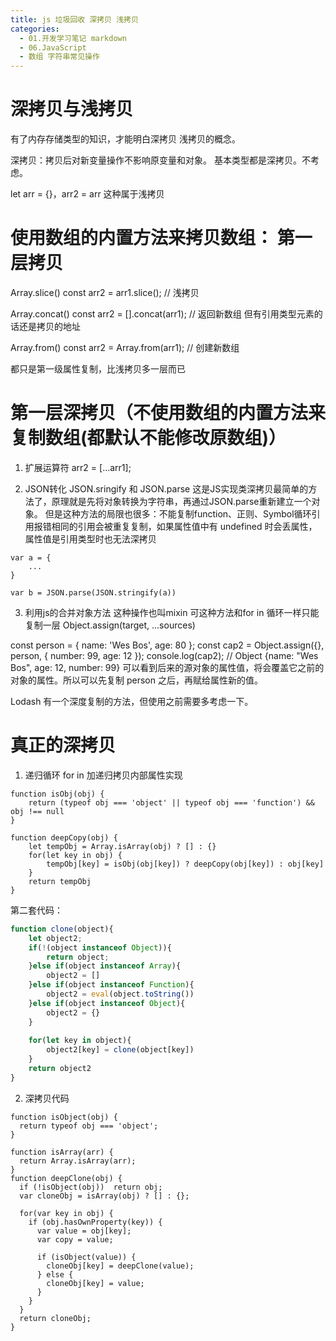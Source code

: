 ```yaml
---
title: js 垃圾回收 深拷贝 浅拷贝
categories:
  - 01.开发学习笔记 markdown
  - 06.JavaScript
  - 数组 字符串常见操作
---
```


# 深拷贝与浅拷贝
有了内存存储类型的知识，才能明白深拷贝 浅拷贝的概念。

深拷贝：拷贝后对新变量操作不影响原变量和对象。
基本类型都是深拷贝。不考虑。

let arr = {}，arr2 = arr 这种属于浅拷贝

# 使用数组的内置方法来拷贝数组： 第一层拷贝

Array.slice()    const arr2 = arr1.slice();  // 浅拷贝

Array.concat()   const arr2 = [].concat(arr1); // 返回新数组 但有引用类型元素的话还是拷贝的地址

Array.from()     const arr2 = Array.from(arr1); // 创建新数组

都只是第一级属性复制，比浅拷贝多一层而已

# 第一层深拷贝（不使用数组的内置方法来复制数组(都默认不能修改原数组)）
1. 扩展运算符        arr2 = [...arr1];

2. JSON转化
JSON.sringify 和 JSON.parse 这是JS实现类深拷贝最简单的方法了，原理就是先将对象转换为字符串，再通过JSON.parse重新建立一个对象。
但是这种方法的局限也很多：不能复制function、正则、Symbol循环引用报错相同的引用会被重复复制，如果属性值中有 undefined 时会丢属性，属性值是引用类型时也无法深拷贝

```
var a = {
    ...
}

var b = JSON.parse(JSON.stringify(a))
```
3. 利用js的合并对象方法 这种操作也叫mixin
可这种方法和for in 循环一样只能复制一层 
Object.assign(target, ...sources)

const person = {
   name: 'Wes Bos',
   age: 80
 };
const cap2 = Object.assign({}, person, { number: 99, age: 12 });
console.log(cap2); // Object {name: "Wes Bos", age: 12, number: 99}
可以看到后来的源对象的属性值，将会覆盖它之前的对象的属性。所以可以先复制 person 之后，再赋给属性新的值。

Lodash 有一个深度复制的方法，但使用之前需要多考虑一下。

# 真正的深拷贝
1. 递归循环
for in 加递归拷贝内部属性实现

```
function isObj(obj) {
    return (typeof obj === 'object' || typeof obj === 'function') && obj !== null
}

function deepCopy(obj) {
    let tempObj = Array.isArray(obj) ? [] : {}
    for(let key in obj) {
        tempObj[key] = isObj(obj[key]) ? deepCopy(obj[key]) : obj[key]
    }
    return tempObj
}

```

第二套代码：

```js
function clone(object){
    let object2; 
    if(!(object instanceof Object)){
        return object;
    }else if(object instanceof Array){
        object2 = []
    }else if(object instanceof Function){
        object2 = eval(object.toString())
    }else if(object instanceof Object){
        object2 = {}
    }
    
    for(let key in object){
        object2[key] = clone(object[key])
    }
    return object2
}

```

2. 深拷贝代码

```
function isObject(obj) {
  return typeof obj === 'object';
}

function isArray(arr) {
  return Array.isArray(arr);
}
function deepClone(obj) {
  if (!isObject(obj))  return obj;
  var cloneObj = isArray(obj) ? [] : {};
  
  for(var key in obj) {
    if (obj.hasOwnProperty(key)) {
      var value = obj[key];
      var copy = value;
      
      if (isObject(value)) {
        cloneObj[key] = deepClone(value);
      } else {
        cloneObj[key] = value;
      }
    }
  }
  return cloneObj;
}
```